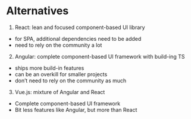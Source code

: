 # Alternatives

1. React: lean and focused component-based UI library

- for SPA, additional dependencies need to be added
- need to rely on the community a lot

2. Angular: complete component-based UI framework with build-ing TS

- ships more build-in features
- can be an overkill for smaller projects
- don’t need to rely on the community as much

3. Vue.js: mixture of Angular and React

- Complete component-based UI framework
- Bit less features like Angular, but more than React
